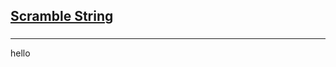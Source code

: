 <h2><a href="https://leetcode.com/problems/scramble-string/submissions/924896140/">Scramble String</a></h2><h3></h3><hr>hello